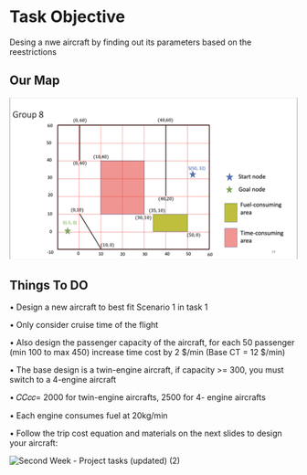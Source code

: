 # Task Objective
Desing a nwe aircraft by finding out its parameters based on the reestrictions

## Our Map
![map](https://github.com/Ken11514/AAE2004_t1_GP8/blob/main/images/map.png)

## Things To DO
• Design a new aircraft to best fit Scenario 1 in task 1

• Only consider cruise time of the flight

• Also design the passenger capacity of the aircraft,
for each 50 passenger (min 100 to max 450) increase
time cost by 2 $/min (Base CT = 12 $/min)

• The base design is a twin-engine aircraft, if capacity >= 300, you must switch to a 4-engine aircraft

• 𝐶𝐶𝑐𝑐= 2000 for twin-engine aircrafts, 2500 for 4-
engine aircrafts

• Each engine consumes fuel at 20kg/min

• Follow the trip cost equation and materials on the
next slides to design your aircraft:

![Second Week - Project tasks (updated) (2)](https://user-images.githubusercontent.com/115149687/199167780-406fd27b-c9f5-4db3-a158-67522affaef7.jpg)
